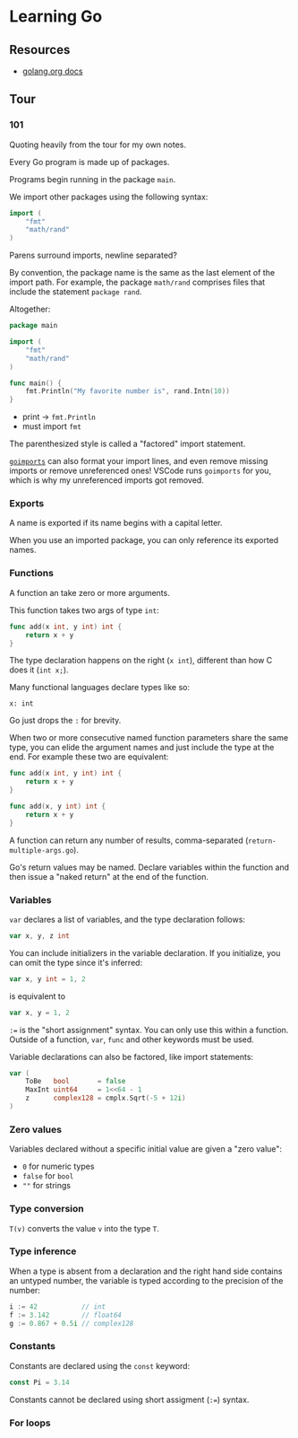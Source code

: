 # Learning Go

## Resources

- [golang.org docs](https://golang.org/doc/#learning)

## Tour

### 101

Quoting heavily from the tour for my own notes.

Every Go program is made up of packages.

Programs begin running in the package `main`.

We import other packages using the following syntax:

```go
import (
    "fmt"
    "math/rand"
)
```

Parens surround imports, newline separated?

By convention, the package name is the same as the last element of the import path. For example, the package `math/rand` comprises files that include the statement `package rand`.

Altogether:

```go
package main

import (
    "fmt"
    "math/rand"
)

func main() {
    fmt.Println("My favorite number is", rand.Intn(10))
}
```

- print -> `fmt.Println`
- must import `fmt`

The parenthesized style is called a "factored" import statement.

[`goimports`](https://godoc.org/golang.org/x/tools/cmd/goimports) can also format your import lines, and even remove missing imports or remove unreferenced ones! VSCode runs `goimports` for you, which is why my unreferenced imports got removed.

### Exports

A name is exported if its name begins with a capital letter.

When you use an imported package, you can only reference its exported names.

### Functions

A function an take zero or more arguments.

This function takes two args of type `int`:

```go
func add(x int, y int) int {
    return x + y
}
```

The type declaration happens on the right (`x int`), different than how C does it (`int x;`).

Many functional languages declare types like so:

```
x: int
```

Go just drops the `:` for brevity.

When two or more consecutive named function parameters share the same type, you can elide the argument names and just include the type at the end. For example these two are equivalent:

```go
func add(x int, y int) int {
    return x + y
}

func add(x, y int) int {
    return x + y
}
```

A function can return any number of results, comma-separated (`return-multiple-args.go`).

Go's return values may be named. Declare variables within the function and then issue a "naked return" at the end of the function.

### Variables

`var` declares a list of variables, and the type declaration follows:

```go
var x, y, z int
```

You can include initializers in the variable declaration. If you initialize, you can omit the type since it's inferred:

```go
var x, y int = 1, 2
```

is equivalent to

```go
var x, y = 1, 2
```

`:=` is the "short assignment" syntax. You can only use this within a function. Outside of a function, `var`, `func` and other keywords must be used.

Variable declarations can also be factored, like import statements:

```go
var (
    ToBe   bool       = false
    MaxInt uint64     = 1<<64 - 1
    z      complex128 = cmplx.Sqrt(-5 + 12i)
)
```

### Zero values

Variables declared without a specific initial value are given a "zero value":

- `0` for numeric types
- `false` for `bool`
- `""` for strings

### Type conversion

`T(v)` converts the value `v` into the type `T`.

### Type inference

When a type is absent from a declaration and the right hand side contains an untyped number, the variable is typed according to the precision of the number:

```go
i := 42           // int
f := 3.142        // float64
g := 0.867 + 0.5i // complex128
```

### Constants

Constants are declared using the `const` keyword:

```go
const Pi = 3.14
```

Constants cannot be declared using short assigment (`:=`) syntax.

### For loops
